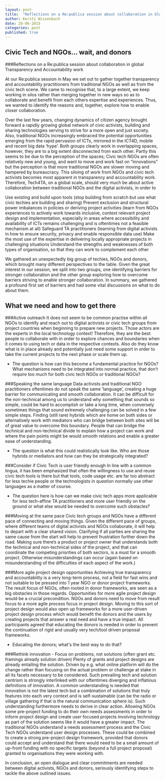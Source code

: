 ```yaml
---
layout: post
title:  "Reflections on a Re:publica session about collaboration in Global Transparency and Accountability work"
author: Kersti Wissenbach
date: 26-06-2015
categories: post
published: true
---
```


Civic Tech and NGOs... wait, and donors
---------------------------------------

###Reflections on a Re:publica session about collaboration in global Transparency and Accountability work

At our Re:publica session in May we set out to gather together transparency and accountability practitioners from traditional NGOs as well as from the civic tech scene. We came to recognise that, to a large extent, we keep working in silos rather than merging together in new ways so as to collaborate and benefit from each others expertise and experiences. Thus, we wanted to identify the reasons and, together, explore how to enable closer collaboration.

Over the last few years, changing dynamics of citizen agency brought forward a rapidly growing global network of civic activists, building and sharing technologies serving to strive for a more open and just society. Also, traditional NGOs increasingly embraced the potential opportunities emerging from the rapid pervasion of ICTs, mirrored in the ICT4D, mobile and recent big data ‘hype’. Both groups clearly work in overlapping spaces, however, they are to a big extent disconnected from each other. Partly this seems to be due to the perception of the spaces; Civic tech NGOs are often relatively new and young, and want to move and work fast on “innovations” but the perception is that more traditional NGOs are slower moving and hampered by bureaucracy. This siloing of work from NGOs and civic tech activists becomes most apparent in transparency and accountability work. 
Therefore, Tech4TA, on a global scale, should very much be about active collaboration between traditional NGOs and the digital activists, in order to

Use existing and build upon tools (stop building from scratch but use what civic techies are building and sharing)
Prevent exclusion and structural power imbalances in policies or deriving project activities (learn from NGOs experiences to actively work towards inclusive, context relevant project design and implementation, especially in areas where accessibility and availability of ICTs remains challenging and is oftentimes not a feasible mechanism at all) 
Safeguard TA practitioners (learning from digital activists in how to ensure security, privacy and enable responsible data use)
Make the most use of the expertise in delivering locally appropriate projects in challenging situations
Understand the strengths and weaknesses of both types of organisation, so that they can work to complement each other

We gathered an unexpectedly big group of techies, NGOs and donors, which brought many different perspectives to the table. Given the great interest in our session, we split into two groups, one identifying barriers for stronger collaboration and the other group exploring how to overcome barriers striving to enable stronger collaboration. 
In summary, we gathered a profound first set of barriers and had some vital discussions on what to do about them.

## What we need and how to get there

###Active outreach 
It does not seem to be common practise within all NGOs to identify and reach out to digital activists or civic tech groups from project countries when beginning to prepare new projects. Those actors are the experts in the local technology context! Therefore, they are the best people to collaborate with in order to explore chances and boundaries when it comes to using tech or data in the respective contexts. Also do they know what is in place already and potentially just need some support in order to take the current projects to the next phase or scale them up. 
*   The question is how can this become a fundamental practice for NGOs? What mechanisms need to be integrated into normal practice, that don’t require too much for both civic tech NGOs or traditional NGOs?

###Speaking the same language 
Data activists and traditional NGO practitioners oftentimes do not speak the same ‘language’, creating a huge barrier for communicating and smooth collaboration. It can be difficult for the non-technical among us to understand why something that sounds so simple, could be hard to accomplish or take a long time, when conversely sometimes things that sound extremely challenging can be solved in a few simple steps. 
Finding (still rare) hybrids which are home on both sides or alternatively work with mediators who can bridge between both sites will be of great value to overcome this boundary. People that can bridge the technical and non-technical divide to explain how a project can work and where the pain points might be would smooth relations and enable a greater ease of understanding.
*   The question is what this could realistically look like. Who are those hybrids or mediators and how can they be strategically integrated? 

###Consider if Civic Tech is user friendly enough 
In line with a common lingua, it has been emphasized that often the willingness to use and reuse civic tech tools is there but that tools, code usage etc. are far too abstract for less techie people or the technologists in question normally use other languages as a matter of course.
*   The question here is how can we make civic tech apps more applicable for less tech-affine TA practitioners and more user friendly on the ground or what else would be needed to overcome such obstacles?

###Moving at the same pace
Civic tech groups and NGOs have a different pace of connecting and moving things.
Given the different pace of groups, where different teams of digital activists and NGOs collaborate, it will help to depart with a clear shared vision. Clarifying if all parties are sharing the same cause from the start will help to prevent frustration further down the road. Making sure there’s a product or project owner that understands both the technical and non-technical sides of the project, and that can coordinate the competing priorities of both sectors, is a must for a smooth project. Otherwise misunderstandings can occur (again based on misunderstanding of the difficulties of each aspect of the work.)


###More agile project design opportunities
Achieving true transparency and accountability is a very long-term process, not a field for fast wins and not suitable to be pressed into 1 year NGO or donor project frameworks. 
The result focus of NGOs, often rooted in donor frameworks, are seen as a big obstacles in those regards. Opportunities for more agile project design would be a crucial precondition. NGOs and donors need to move from result focus to a more agile process focus in project design. Moving to this sort of project design would also open up frameworks for a more user-driven project design process which would benefit the donors and the users by creating projects that answer a real need and have a true impact.
All participants agreed that educating the donors is needed in order to prevent the continuation of rigid and usually very tech/tool driven proposal frameworks. 
*   Educating the donors; what's the best way to do that?

###Rethink innovation - Focus on problems, not solutions (often grant etc. framings already solution driven)
Plenty of grants and project designs are already entailing the solution. Driven by e.g. what online platform will do the change rather than focusing on the actual problem or challenge at stake in all its facets necessary to be considered. 
Such prevailing tech and solution centrism is strongly interlinked with our oftentimes diverging and inflatious definitions of innovation. A common understanding is needed that innovation is not the latest tech but a combination of solutions that truly features into each very context and is self-sustainable (can be the radio or village gathering if that is the natural communication sphere is). Such understanding furthermore needs to derive in clear action.
Allowing NGOs some pre-project funding to do their own needs assessments in order to inform project design and create user focused projects involving technology as part of the solution seems like it would have a greater impact. The traditional NGOs understand a needs assessment process and the Civic Tech NGOs understand user design processes. These could be combined to create a strong pre-project design framework, provided that donors could accept and understand that there would need to be a small amount of up-front funding with no specific targets (beyond a full project proposal) granted to organisations they were working with.

In conclusion, an open dialogue and clear commitments are needed between digital activists, NGOs and donors, seriously identifying steps to tackle the above outlined issues. 
